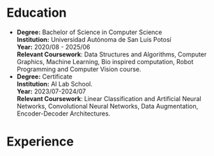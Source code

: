 # Education
- **Degree:** Bachelor of Science in Computer Science  
  **Institution:** Universidad Autónoma de San Luis Potosí  
  **Year:** 2020/08 - 2025/06  
  **Relevant Coursework**: Data Structures and Algorithms, Computer Graphics, Machine Learning, 
Bio inspired computation, Robot Programming and Computer Vision course.
- **Degree:** Certificate      
  **Institution:** AI Lab School.  
  **Year:** 2023/07-2024/07  
  **Relevant Coursework**: Linear Classification and Artificial Neural Networks, Convolutional 
Neural Networks, Data Augmentation, Encoder-Decoder Architectures.
  
# Experience
